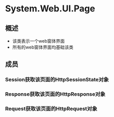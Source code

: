 # System.Web.UI.Page
## 概述

* 该类表示一个web窗体界面
* 所有的web窗体界面均基础该类

## 成员

### Session获取该页面的HttpSessionState对象
### Response获取该页面的HttpResponse对象
### Request获取该页面的HttpRequest对象